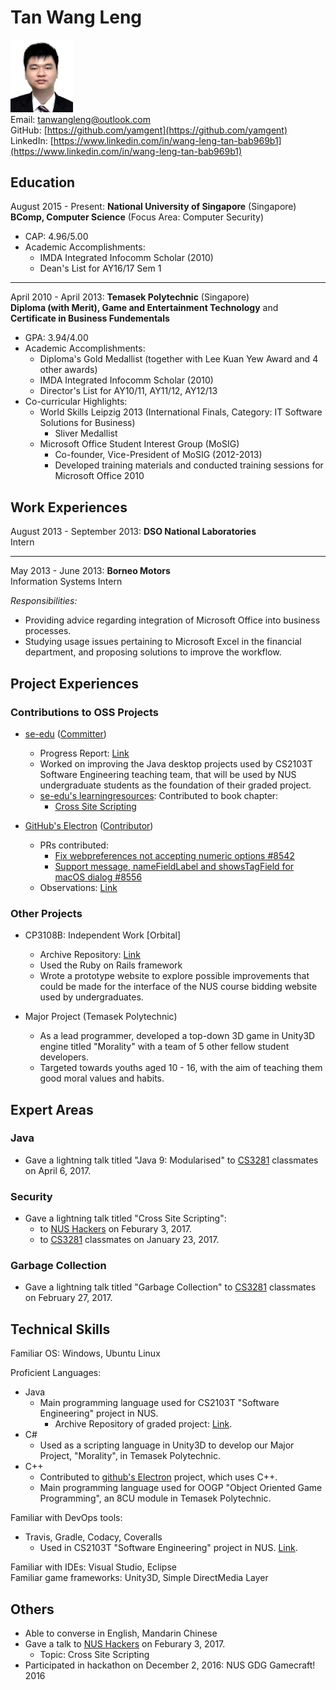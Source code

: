 # Tan Wang Leng

<img src="TanWangLeng.png" width="100" /><br>
Email: [tanwangleng@outlook.com](tanwangleng@outlook.com)<br>
GitHub: [https://github.com/yamgent](https://github.com/yamgent)<br>
LinkedIn: [https://www.linkedin.com/in/wang-leng-tan-bab969b1](https://www.linkedin.com/in/wang-leng-tan-bab969b1)

## Education

August 2015 - Present: **National University of Singapore** (Singapore)<br>
**BComp, Computer Science** (Focus Area: Computer Security)<br>

* CAP: 4.96/5.00
* Academic Accomplishments:
    * IMDA Integrated Infocomm Scholar (2010)
    * Dean's List for AY16/17 Sem 1

---

April 2010 - April 2013: **Temasek Polytechnic** (Singapore)<br>
**Diploma (with Merit), Game and Entertainment Technology** and **Certificate in Business Fundementals**<br>

* GPA: 3.94/4.00
* Academic Accomplishments:
    * Diploma's Gold Medallist (together with Lee Kuan Yew Award and 4 other awards)
    * IMDA Integrated Infocomm Scholar (2010)
    * Director's List for AY10/11, AY11/12, AY12/13
* Co-curricular Highlights:
    * World Skills Leipzig 2013 (International Finals, Category: IT Software Solutions for Business)
        * Sliver Medallist
    * Microsoft Office Student Interest Group (MoSIG)
        * Co-founder, Vice-President of MoSIG (2012-2013)
        * Developed training materials and conducted training sessions for Microsoft Office 2010

## Work Experiences

August 2013 - September 2013: **DSO National Laboratories**<br>
Intern

---

May 2013 - June 2013: **Borneo Motors**<br>
Information Systems Intern

*Responsibilities:*<br>

* Providing advice regarding integration of Microsoft Office into business processes.
* Studying usage issues pertaining to Microsoft Excel in the financial department, and proposing solutions to improve the workflow.

## Project Experiences

### Contributions to OSS Projects

* [se-edu](https://se-edu.github.io/) ([Committer](https://se-edu.github.io/docs/Team.html))
    * Progress Report: [Link](https://github.com/nus-oss/cs3281-website/blob/master/students/AY1617S2/tanWangLeng/TanWangLeng-Progress.md)
    * Worked on improving the Java desktop projects used by CS2103T Software Engineering teaching team, that will be used by NUS undergraduate students as the foundation of their graded project.
    * [se-edu's learningresources](https://github.com/se-edu/learningresources/): Contributed to book chapter:
        * [Cross Site Scripting](https://github.com/se-edu/learningresources/pull/4)


* [GitHub's Electron](https://github.com/electron/electron) ([Contributor](https://github.com/electron/electron/pulls?utf8=%E2%9C%93&q=is%3Apr%20author%3Ayamgent))
    * PRs contributed:
        * [Fix webpreferences not accepting numeric options #8542](https://github.com/electron/electron/pull/8542)
        * [Support message, nameFieldLabel and showsTagField for macOS dialog #8556](https://github.com/electron/electron/pull/8556)
    * Observations: [Link](https://github.com/nus-oss/cs3281-website/blob/master/students/AY1617S2/tanWangLeng/Observations-ElectronProject.md)

### Other Projects

* CP3108B: Independent Work [Orbital]
    * Archive Repository: [Link](https://github.com/yamgent/orbital-2016)
    * Used the Ruby on Rails framework
    * Wrote a prototype website to explore possible improvements that could be made for the interface of the NUS course bidding website used by undergraduates.


* Major Project (Temasek Polytechnic)
    * As a lead programmer, developed a top-down 3D game in Unity3D engine titled "Morality" with a team of 5 other fellow student developers.
    * Targeted towards youths aged 10 - 16, with the aim of teaching them good moral values and habits.
    
## Expert Areas

### Java

* Gave a lightning talk titled "Java 9: Modularised" to [CS3281](https://github.com/nus-oss/lightningtalks/issues/47) classmates on April 6, 2017.

### Security

* Gave a lightning talk titled "Cross Site Scripting":
    * to [NUS Hackers](http://nushackers.org/) on Feburary 3, 2017.
    * to [CS3281](https://github.com/nus-oss/lightningtalks/issues/9) classmates on January 23, 2017.

### Garbage Collection

* Gave a lightning talk titled "Garbage Collection" to [CS3281](https://github.com/nus-oss/lightningtalks/issues/27) classmates on February 27, 2017.

## Technical Skills

Familiar OS: Windows, Ubuntu Linux

Proficient Languages:
* Java
    * Main programming language used for CS2103T "Software Engineering" project in NUS.
        * Archive Repository of graded project: [Link](https://github.com/CS2103AUG2016-W11-C4/main).
* C#
    * Used as a scripting language in Unity3D to develop our Major Project, "Morality", in Temasek Polytechnic.
* C++
    * Contributed to [github's Electron](https://github.com/electron/electron/pulls?utf8=%E2%9C%93&q=is%3Apr%20is%3Aclosed%20author%3Ayamgent) project, which uses C++.
    * Main programming language used for OOGP "Object Oriented Game Programming", an 8CU module in Temasek Polytechnic.


Familiar with DevOps tools:
* Travis, Gradle, Codacy, Coveralls
    * Used in CS2103T "Software Engineering" project in NUS. [Link](https://github.com/CS2103AUG2016-W11-C4/main).

Familiar with IDEs: Visual Studio, Eclipse<br>
Familiar game frameworks: Unity3D, Simple DirectMedia Layer

## Others

* Able to converse in English, Mandarin Chinese
* Gave a talk to [NUS Hackers](http://nushackers.org/) on Feburary 3, 2017.
  * Topic: Cross Site Scripting
* Participated in hackathon on December 2, 2016: NUS GDG Gamecraft! 2016
